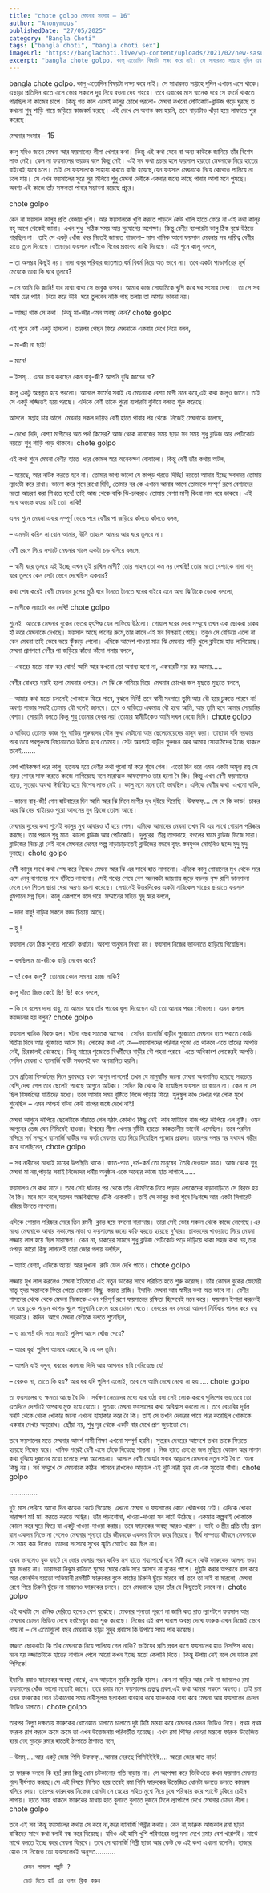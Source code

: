 ```yaml
---
title: "chote golpo মেঘনার সংসার – 16"
author: "Anonymous"
publishedDate: "27/05/2025"
category: "Bangla Choti"
tags: ["bangla choti", "bangla choti sex"]
imageUrl: "https://banglachoti.live/wp-content/uploads/2021/02/new-sasuri-choti-m-150x150.jpg"
excerpt: "bangla chote golpo. কালু এতোদিন বিষয়টা লক্ষ্য করে নাই। সে সাধারনত সপ্তাহে দুদিন এখানে এসে থাকে। এছাড়া প্রতিদিন রাতে এসে ভোর সকালে দুধ নিয়ে রওনা দেয় শহরে। তবে এবারের মাস খানেক ধরে সে ফার্মে থাকতে প..."
---
```


bangla chote golpo. কালু এতোদিন বিষয়টা লক্ষ্য করে নাই। সে সাধারনত সপ্তাহে দুদিন এখানে এসে থাকে। এছাড়া প্রতিদিন রাতে এসে ভোর সকালে দুধ নিয়ে রওনা দেয় শহরে। তবে এবারের মাস খানেক ধরে সে ফার্মে থাকতে পারছিল না কাজের চাপে। কিন্তু গত কাল এসেই কালুর চোখে পরলো- মেঘনা কখনো পেটিকোট-ব্লাউজ পড়ে ঘুরছে ত কখনো শুধু শাড়ি গায়ে জড়িয়ে কাজকর্ম করছে। এই দেখে সে অবাক কম হয়নি, তবে বাড়াটাও খাঁড়া হয়ে লাফাতে শুরু করেছে।


মেঘনার সংসার – 15


কালু যদিও জানে মেঘনা আর ফয়সালের লীলা খেলার কথা। কিন্তু এই কথা যেনে বা অন্য কাউকে জানিয়ে তাঁর বিশেষ লাভ নেই। কেন না ফয়সালের ভয়ডর বলে কিছু নেই। এই সব কথা প্রচার হলে ফয়সাল হয়তো মেঘনাকে নিয়ে হাতের বাইরেই যাবে চলে। তাই সে ফয়সালকে সাহায্য করতে রাজি হয়েছে,যেন ফয়সাল মেঘনাকে নিয়ে কোথাও পালিয়ে না চলে যায়। সে এখন ফয়সালের সুরে সুর মিলিয়ে শুধু মেঘনা দেবীকে একবার জন্যে কাছে পাবার আশা মনে পুষছে। অবশ্য এই কাজে তাঁর সফলতা পাবার সম্ভাবনা রয়েছে প্রচুর।


chote golpo


কেন না ফয়সাল কালুর প্রতি বেজায় খুশি। আর ফয়সালকে খুশি করতে পাড়লে কৈউ খালি হাতে ফেরে না এই কথা কালুর বহু আগে থেকেই জানা। এখন শুধু  সঠিক সময় আর সুযোগের অপেক্ষা। কিন্তু বেণীর ব্যাপারটা কালু ঠিক বুঝে উঠতে পারছিল না। তাই সে একটু খোঁজ খবর নিতেই জানতে পাড়লো– মাস খানিক আগে ফয়সাল মেঘনার সব দায়িত্ব বেণীর হাতে তুলে দিয়েছে। তাছাড়া ফয়সাল বেণীকে বিয়ের প্রস্তাবও নাকি দিয়েছে। এই শুনে কালু বললে,


– তা অসম্ভব কিছুই নয়। দাদা বাবুর পরিবার জাতপাত,ধর্ম বিধর্ম নিয়ে অত ভাবে না। তবে একটা পাড়াগাঁয়ের মূর্খ মেয়েকে তারা কি ঘরে তুলবে?

– সে আমি কি জানি! যার মাথা ব্যথা সে ভাবুক ওসব। আমার কাজ সোয়ামিকে খুশি করে ঘর সংসার দেখা।  তা সে সব আমি ঢের পারি। বিয়ে করে উনি  ঘরে তুলবেন নাকি গাছ তলায় তা আমার ভাবনা নয়।

– আচ্ছা থাক সে কথা। কিন্তু মা-জীর এমন অবস্থা কেন? chote golpo


এই শুনে বেণী একটু হাসলো। তারপর পেছন ফিরে মেঘনাকে একবার দেখে নিয়ে বলল,

– মা-জী না ছাই!

– মানে!

– ইসস্… এমন ভাব করছেন কেন বাবু-জী? আপনি বুঝি জানেন না?












কালু একটু অপ্রস্তুত হয়ে পরলো। আসলে ফার্মের সবাই যে মেঘনাকে বেশ্যা মাগী মনে করে,এই কথা কালুও জানে। তাই সে একটু লজ্জিতই হয়ে পরছে। এদিকে বেণী তাকে পুরো ব্যপারটা বুঝিয়ে বলতে শুরু করেছে।

আসলে  সপ্তাহ চার আগে  মেঘনার সকল দায়িত্ব বেণী হাতে পাবার পর থেকে  নিজেই মেঘনাকে বলেছে,

– দেখো দিদি, বেশ্যা মাগীদের অত পর্দা কিসের? আজ থেকে নামাজের সময় ছাড়া সব সময় শুধু ব্লাউজ আর পেটিকোট নয়তো শুধু শাড়ি পড়ে থাকবে। chote golpo


এই কথা শুনে মেঘনা বেণীর হাতে  ধরে কোমল স্বরে অনেকক্ষণ বোঝালো। কিন্তু বেণী তাঁর কথায় অটল,

– হয়েছে, আর নাটক করতে হবে না। তোমার ভাগ্য ভালো যে কাপড় পরতে দিচ্ছি! নয়তো আমার ইচ্ছে সবসময় তোমায় ল্যাংটো করে রাখা। ভালো করে শুনে রাখো দিদি, তোমার বর কে এখানে আনার আগে তোমাকে সম্পূর্ণ রূপে বেশ্যাদের মতো আচরণ করা শিখতে হবে! তাই আজ থেকে বাকি ঝি-চাকরাও তোমায় বেশ্যা মাগী কিংবা নাম ধরে ডাকবে। এই সবে অভ্যস্ত হওয়া চাই তো  নাকি!


এসব শুনে মেঘনা এবার সম্পূর্ণ ভেঙে পরে বেণীর পা জড়িয়ে কাঁদতে কাঁদতে বলল,

– এমনটা করিস না বোন আমার, উনি তাহলে আমায় আর ঘরে তুলবে না।

বেণী রেগে গিয়ে সপাটে মেঘনার গালে একটা চড় বসিয়ে বললে,

– স্বামী ঘরে তুলবে এই ইচ্ছে এখন তুই রাখিস মাগী? তোর সাহস তো কম নয় দেখছি! তোর মতো বেশ্যাকে দাদা বাবু ঘরে তুলবে কেন সেটা ভেবে দেখেছিস একবার?


কথা শেষ করেই বেণী মেঘনার চুলের মুঠি ধরে টানতে টানতে ঘরের বাইরে এনে অন্য ঝি’টাকে ডেকে বললো,

– মাগীকে ল্যাংটো কর দেখি! chote golpo


শুনেই  আতঙ্কে মেঘনার বুকের ভেতর হৃৎপিণ্ড যেন লাফিয়ে উঠলো। গোয়াল ঘরের দোর সম্মুখে তখন এক ছোকরা চাকর হাঁ করে মেঘনাকে দেখছে। ফয়সাল আছে পাশের রুমে,তার কানে এই সব নিশ্চয়ই গেছে। তবুও সে বেড়িয়ে এলো না কেন মেঘনা তাই ভেবে ভয়ে কুঁকড়ে গেলো। এদিকে আদেশ পাওয়া মাত্র ঝি মেঘনার শাড়ি খুলে ব্লাউজে হাত লাগিয়েছে। মেঘনা প্রাণপণে বেণীর পা জড়িয়ে কাঁদো কাঁদো গলায় বললে,


– এবারের মতো মাফ কর বোন! আমি আর কখনো তো অবাধ্য হবো না, একবারটি দয়া কর আমায়…..


বেণীর বোধহয় দয়াই হলো মেঘনার ওপরে। সে ঝি কে থামিয়ে দিয়ে  মেঘনার চোখের জল মুছতে মুছতে বললে,


– আমার কথা মতো চললেই খোকাকে ফিরে পাবে, বুঝলে দিদি! তবে স্বামী সংসারে তুমি আর বৌ হয়ে ঢুকতে পারবে না! অবশ্য পাড়ার সবাই তোমায় বৌ বলেই জানবে। তবে ও বাড়িতে একমাত্র বৌ হবো আমি, আর তুমি হবে আমার সোয়ামির বেশ্যা। সোয়ামি বলতে কিন্তু শুধু তোমার দেবর নয়! তোমার স্বামীটিকেও আমি দখল নেবো দিদি। chote golpo


ও বাড়িতে তোমার কাজ শুধু বাড়ির পুরুষদের যৌন ক্ষুধা মেটানো আর ছেলেমেয়েদের মানুষ করা। তাছাড়া যদি দরকার পরে তবে পরপুরুষে বিছানাতেও উঠতে হবে তোমায়। সেটা অবশ্যই বাড়ীর গুরুজন আর আমার সোয়ামিদের ইচ্ছে থাকলে তবেই…….


বেশ খানিকক্ষণ ধরে কালু  হতভম্ব হয়ে বেণীর কথা গুলো হাঁ করে শুনে গেল। এতো দিন ধরে এমন একটা অমূল্য রত্ন সে গরুর গোবর সাফ করতে কাজে লাগিয়েছে বলে মারাত্মক আফসোসও তার হলো বৈ কি। কিন্তু এখন বেণী ফয়সালের হাতে, সুতরাং অযথা ঈর্ষান্বিত হয়ে বিশেষ লাভ নেই । কালু মনে মনে তাই ভাবছিল। এদিকে বেণীর কথা  এখনো বাকি,


– জানো বাবু-জী! গেল হাটবারের দিন আমি আর ঝি মিলে মাগীর দুধ দুইয়ে দিয়েছি। উফফফ্… সে যে কি কান্ড!  চাকর আর ঝি দের খাইয়েও পুরো আধসের দুধ ফ্রিজে তোলা আছে।


মেঘনার দুধের কথা শুনেই কালুর মুখ আবারও হাঁ হয়ে গেল। এদিকে আমাদের মেঘনা তখন ঝি এর সাথে গোয়াল পরিষ্কার করছে। তার পরনে শুধু মাত্র  কালো ব্লাউজ আর পেটিকোট।  দুপুরের  তীব্র তাপদাহে  বগলের ঘামে ব্লাউজ ভিজে সারা। ব্লাউজের নিচে ব্রা নেই বলে মেঘনার দেহের অল্প নাড়াচাড়াতেই ব্লাউজের বন্ধনে বৃহৎ স্তনযুগল মোহনিও ছন্দে মৃদু মৃদু দুলছে। chote golpo


বেণী কালুর সাথে কথা শেষ করে নিজেও মেঘনা আর ঝি এর সাথে হাত লাগালো। এদিকে কালু গোয়ালের মুখ থেকে সরে এসে লেবু বাগানের পথে হাঁটতে লাগলো। সেই পথের শেষে বেশ অনেকটা জায়গায় জুড়ে বড়বড় বৃক্ষ রাশি ডালপালা মেলে যেন শিতল ছায়া ঘেরা অরণ্য রচনা করেছে। সেখানেই উত্তরদিকের একটা নারিকেল গাছের ছায়াতে ফয়সাল ধুমপানে মগ্ন ছিল। কালু একপাশে বসে পরে  সম্মানের সহিত মৃদু স্বরে বললে,


– দাদা বাবু! বাড়ির সকলে বড্ড চিন্তায় আছে।


– হু্ !


ফয়সাল যেন ঠিক শুনতে পারেনি কথাটা। অবশ্য অনুমান মিথ্যা নয়। ফয়সাল নিজের ভাবনাতে হাড়িয়ে গিয়েছিল।


– বলছিলাম মা-জীকে বাড়ি নেবেন কবে?


– ও! কেন কালু?  তোমার কোন সমস্যা হচ্ছে নাকি?


কালু দাঁতে জিভ কেটে ছি! ছি! করে বললে,


– কি যে বলেন দাদা বাবু, মা আমার ঘরে তাঁর পায়ের ধূলা দিয়েছেন এই তো আমার পরম সৌভাগ্য। এমন কপাল কয়জনের হয় বলুন? chote golpo


ফয়সাল খানিক বিরক্ত হল। ঘটনা বছর সাতেক আগের‌ । সেদিন ব্যানার্জি বাড়ীর পুজোতে মেঘনার হাত পরাতে কোউ দ্বিতীয় দিনে আর পূজোতে আসে নি। লোকের কথা এই যে—ফয়সালদের পরিবার পূজো তে থাকবে এতে তাঁদের আপত্তি নেই, চিরকালই থেকেছে। কিন্তু মায়ের পূজোতে বিধর্মীদের বাড়ীর বৌ গহনা পরাবে  এতে অধিকাংশ লোকেরই আপত্তি। সেদিন মেঘনা ও ব্যানার্জি বাড়ী সকলেই কম অপমানিত হয়নি।


তবে প্রতিমা বিসর্জনের দিনে ক্লাবঘরে যখন আগুন লাগলো! তখন যে মানুষটির জন্যে মেঘনা অপমানিত হয়েছে সবচেয়ে  বেশি,দেখা গেল তার ছেলেই পরেছে আগুনে আটকা। সেদিন কি থেকে কি হয়েছিল ফয়সাল তা জানে না। কেন না সে ছিল বিসর্জনের যাত্রীদের মধ্যে। তবে আসার সময় বৃষ্টিতে ভিজে পাড়ায় ফিরে  হুলুস্থুল কাণ্ড দেখার পর লোক মুখে শুনেছিল – এমন আশ্চর্য ঘটনা কেউ বাপের জন্মে দেখে নাই!


মেঘনা আগুনে ঝাপিয়ে ছেলেটাকে বাঁচাতে গেল হঠাৎ কোথাও কিছু নেই  কান ফাটানো বাজ পরে ঝাপিয়ে এল বৃষ্টি। ওমন আগুনের তেজ যেন নিমিষেই হাওয়া। ঈশ্বরের লীলা খেলায় বৃষ্টিটা হয়তো কাকতালীয় ভাবেই এসেছিল। তবে পরদিন মন্দিরে সর্ব সম্মুখে ব্যানার্জি বাড়ীর বড় কর্তা মেঘনার হাত দিয়ে দিয়েছিল পূজোর প্রস্বাদ। তারপর গলার স্বর যথাযথ গম্ভীর করে বলেছিলেন, chote golpo


– সব নারীদের মধ্যেই মায়ের উপস্থিতি থাকে। জাত-পাত ,ধর্ম-কর্ম তো মানুষের  তৈরি দেওয়াল মাত্র। আজ থেকে শুধু মেঘনা মা নয়,পাড়ার সবাই নিজেদের ধর্মীয় অনুষ্ঠান একে অন্যের কাজে হাত লাগাবে……


ফয়সালও সে কথা মানে। তবে সেই ঘটনার পর থেকে তাঁর বৌমণিকে নিয়ে পাড়ার লোকেদের বাড়াবাড়িতে সে বিরক্ত হয় বৈ কি। মনে মনে বলে,যতসব অন্ধবিশ্বাসের ঢেঁকি একেকটা। তাই সে কালুর কথা শুনে নিঃশব্দে আর একটা সিগারেট ধরিয়ে টানতে লাগলো।


এদিকে গোয়াল পরিষ্কার সেরে তিন রমনী  ক্লান্ত হয়ে বসলো বারান্দায়। তারা সেই ভোর সকাল থেকে কাজে লেগেছে।এর মধ্যে মেঘনাকে আবার সকালের নাস্তা ও ফয়সালের জন্যে কফি করতে হয়েছে দু’বার। চাকরদের খাওয়াতে গিয়ে মেঘনা লজ্জায় লাল হয়ে ছিল সারাক্ষণ। কেন না, চাকরের সামনে শুধু ব্লাউজ পেটিকোট পড়ে দাঁড়িয়ে থাকা সহজ কথা নয়,তার ওপড়ে কারো কিছু লাগলেই তারা জোর গলায় বলছিল,


– অ্যাই বেশ্যা, এদিকে অ্যায়! আর দুখানা  রুটি ফেল দেখি পাতে। chote golpo


লজ্জায় মুখ লাল করলেও মেঘনা ইতিমধ্যে এই নতুন ডাকের সাথে পরিচিত হতে শুরু করেছে। তাঁর কোমল বুকের স্নেহময়ী মাতৃ হৃদয় সন্তানকে ফিরে পেতে যেকোন কিছু  করতে রাজি। ইদানিং মেঘনা আর স্বামীর কথা অত ভাবে না। বেণীর শাসনের থেকে থেকে মেঘনা নিজেকে এখন পরিপূর্ণ রূপে ফয়সালের রক্ষিতা হিসেবেই মনে করে। ফয়সাল ইশারা করলেই সে ঘরে ঢুকে পড়েন কাপড় খুলে পাদুখানি ফেলে ধরে চোদন খেতে। দেবরের সব নোংরা আদেশ নির্দ্বিধায় পালন করে যত্ন সহকারে। কদিন  আগে মেঘনা বেণীকে বলতে শুনেছিল,


– ও মাগো! যদি সত্য সত্যই পুলিশ আসে খোঁজ পেয়ে?


– আরে ধূর! পুলিশ আসবে এখানে,কি যে বল তুমি।


– আপনি যাই বলুন, খবরের কাগজে দিদি আর আপনার ছবি বেরিয়েছে যে!


– বেরুক না, তাতে কি হয়? আর ধর যদি পুলিশ এলোই, তবে সে আমি দেখে নেবো না হয়….. chote golpo


তা ফয়সালের ও ক্ষমতা আছে বৈ কি। সর্বক্ষণ নেতাদের মধ্যে যার ওঠা বসা সেই লোক করবে পুলিশের ভয়,তবে তো এতদিনে দেশটাই অপরাধ মুক্ত হয়ে যেতো। সুতরাং মেঘনা ফয়সালের কথা অবিশ্বাস করলো না। তবে বেচারির দূর্বল মনটি থেকে থেকে খোকার জন্যে এখনো হাহাকার করে বৈ কি। তাই সে তখনি দেবরের পায়ে পরে করেছিল খোকাকে একবার দেখার অনুরোধ। ছোঁয়া নয়, শুধু দূর থেকে একটি বার দেখে প্রাণ জুড়াতো সে।


তবে ফয়সালের মতে মেঘনার আদর্শ দাসী শিক্ষা এখনো সম্পূর্ণ হয়নি। সুতরাং দেবরের আদেশে তখন তাকে ফিরতে হয়েছে নিজের ঘরে। খানিক পরেই বেণী এসে তাঁকে দিয়েছে শান্তনা । নিজ হাতে চোখের জল মুছিয়ে কোমল স্বরে নানান কথা বুঝিয়ে দুজনের মধ্যে চলেছে লম্বা আলোচনা। আসলে বেণী মেয়েটা সবার আড়ালে মেঘনার নতুন সই বৈ ত  অন্য কিছু নয়। সর্ব সম্মুখে সে মেঘনাকে কঠিন  শাসনে রাখলেও আড়ালে এই দুটি নারী হৃদয় যে এক সুতোয় গাঁথা। chote golpo


…………..


দুই মাস পেরিয়ে আরো দিন কয়েক কেটে গিয়েছে  এখনো মেঘনা ও ফয়সালের কোন খোঁজখবর নেই। এদিকে খোকা সারাক্ষণ মা! মা! করতে করতে অস্থির। তাঁর পড়াশোনা, খাওয়া-দাওয়া সব লাটে উঠেছে। একমাত্র কল্পনাই খোকাকে কোলে করে ঘুরে ফিরে যা একটু খাওয়া-দাওয়া করায়। তবে ফারুকের অবস্থা আরও খারাপ । ভাই ও স্ত্রীর প্রতি তাঁর প্রবল রাগ একদম নিভে না গেলেও মেঘনার শূন্যতা তাঁর জীবনকে একদম বিস্বাদ করে দিয়েছে। দীর্ঘ দাম্পত্য জীবনে মেঘনাকে সে সময় কম দিলেও  তাদের সংসারে সুখের স্মৃতি মোটেও কম ছিল না।


এখন ভাবলেও বুক ফাটে যে ভোর বেলায় গরম কফির মগ হাতে শয্যাপার্শ্বে বসে মিষ্টি হেসে কেউ ফারুকের আলস্য ভড়া ঘুম ভাঙায় না। তারাভরা নিঝুম রাত্রিতে ঘুমের ঘোরে কেউ সরে আসবে না বুকের পাশে। দুষ্টুমি করার অপরাধে রাগ করে আর কোনদিন হয়তো অভিমানী রমণীটি ফারুকের বুকে কাঠের চিরুনি ছুঁড়ে মারবে না! তবে তা নাই বা মারলো, মেঘনা রেগে গিয়ে চিরুনি ছুঁড়ে না মারলেও ফারুকের চলবে। তবে মেঘনাকে ছাড়া তাঁর যে কিছুতেই চলবে না। chote golpo


এই কথাটা সে খানিক দেরিতে হলেও বেশ বুঝেছে। মেঘনার শূন্যতা পূরণে না জানি কত রাত ল্যাপটপে ফয়সাল আর মেঘনার চোদন ভিডিও দেখে হস্তমৈথুন করা শুরু করেছে। নিজের এই রূপ খারাপ অবস্থা দেখে ফারুক এখন নিজেই ভেবে পায় না – সে এতোগুলো বছর মেঘনাকে ছাড়া সুদূর প্রবাসে কি উপায়ে সময় পার করেছে।


বজ্জাত ছোকরাটা কি তাঁর মেঘনাকে নিয়ে পালিয়ে গেল নাকি? ভাইয়ের প্রতি প্রবল রাগে ফয়সালের হাত নিসপিস করে। মনে হয় বজ্জাতটাকে হাতের নাগালে পেলে আরো কখন ইচ্ছে মতো কেলানি দিতে। কিন্তু ঊপায় নেই বলে সে ডাকে রমা পিসিকে!


ইদানিং রমাও ফারুকের অবস্থা বোঝে, এবং আড়ালে মুচকি মুচকি হাসে। কেন না বাড়ির আর কেউ না জানলেও রমা ফয়সালের খোঁজ ভালো মতোই জানে। তবে রমার মনে ফয়সালের প্রভুত্ব প্রবল,এই কথা আমরা সকলে অবগত। তাই রমা এখন ফারুকের ধোন চটকানোর সময় নারীসুলভ ছলাকলা ব্যবহার করে ফারুককে বাধ্য করে মেঘনা আর ফয়সালের চোদন ভিডিও চালাতে। chote golpo


তারপর নিপুণ দক্ষতায় ফারুকের ধোনেহাত চালাতে চালাতে দুষ্ট মিষ্টি মন্তব্য করে মেঘনার চোদন ভিডিও নিয়ে। প্রথম প্রথম ফারুক রাগ করলে ক্রমে ক্রমে তা এখন উত্তেজনায় পরিবর্তীত হয়েছে। এখন রমা পিসির নোংরা মন্তব্যে ফারুক উত্তেজিত হয়ে দেহ মুচড়ে রমার হাতেই ঠাপাতে ঠাপাতে বলে,


– উমম্…..আর একটু জোর পিসি উফফফ্…আমার বেরুছে পিসিইইইই…. আরো জোর হাত নাড়!


তা ফারুক বললে কি হয়! রমা কিন্তু ধোন চটকানোর গতি বাড়ায় না। সে অপেক্ষা করে ভিডিওতে কখন ফয়সাল মেঘনার গুদে বীর্যপাত করছে।সে এই বিষয়ে নিশ্চিত হয়ে তবেই রমা পিসি ফারুকের উত্তেজিত ধোনটা ডলতে ডলতে কামরস খসিয়ে দেয়। তারপর ফারুকের নিস্তেজ ধোনটা সে স্নেহের সহিত মুখে নিয়ে চুষে পরিস্কার করে প্যান্টে ঢুকিয়ে চেইন লাগায়। হাতে সময় থাকলে ফারুকের মাথায় হাত বুলাতে বুলাতে দুজনে মিলে ল্যাপটপে দেখে মেঘনার চোদন লীলা। chote golpo


তবে এই সব কিন্তু ফয়সালের কথায় সে করে না,করে ব্যানার্জি গিন্নীর কথায়। কেন না,ফারুক আজকাল রমা ছাড়া বাকিদের সাথে কথা বলাই বন্ধ করে দিয়েছে। যদিও এই হাসি খুশি পরিবারের ভগ্ন দসা দেখে রমার বেশ খারাপই। মাঝে মাঝে বলতে ইচ্ছে করে মেঘনা ফিরবে। তবে সে ব্যানার্জি গিন্নী ছাড়া আর কেউ কে এই কথা এখনো বলেনি। হাজার হোক সে নিজেও তো ফয়সালেরই অনুগত……….


 
 
 
        কেমন লাগলো গল্পটি ?      
 
        ভোট দিতে হার্ট এর ওপর ক্লিক করুন      
 
 
 
 
 
 
 
 
 
 
 
 
 
 
 
 
 
 
 
 
 
      ভোট দিন    
 
      সার্বিক ফলাফল 
 / 5. মোট ভোটঃ 
 
 
      কেও এখনো ভোট দেয় নি    
 
 
 
 
WhatsApp
Telegram
Twitter
Facebook
LinkedIn




Related posts:






new sasuri choti চাচি শাশুড়িকে চোদা




new group choti আত্মজা 3 by Bintub




bangla maa chhele মাকে চুদা by ইমরান হোসেন




2025 choty golpo দিদিমনি
